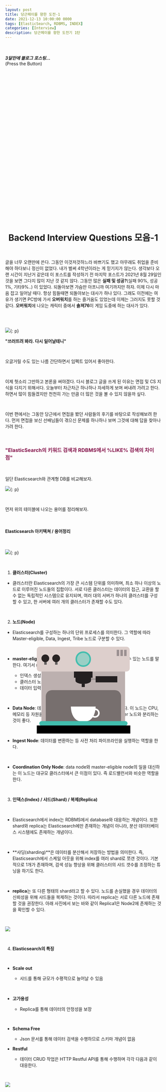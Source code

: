 ```yaml
---
layout: post
title: 당근페이를 향한 도전-1
date: 2021-12-13 10:00:00 0000
tags: [ElasticSearch, RDBMS, INDEX]
categories: [Interview]
description: 당근페이를 향한 도전기 1탄
---
```


<br><br>
_**3달만에 블로그 포스팅...**_
<br>
(Press the Button)

<br><br>

<style>
.containercoffee {
  width: 300px;
  height: 280px;
  position: relative;
  top: calc(50% - 140px);
  left: calc(50% - 150px);
}
.coffee-header {
  width: 100%;
  height: 80px;
  position: absolute;
  top: 0;
  left: 0;
  background-color: #ddcfcc;
  border-radius: 10px;
}
.coffee-header__buttons {
  width: 25px;
  height: 25px;
  position: absolute;
  top: 25px;
  background-color: #282323;
  border-radius: 50%;
}
.coffee-header__buttons::after {
  content: "";
  width: 8px;
  height: 8px;
  position: absolute;
  bottom: -8px;
  left: calc(50% - 4px);
  background-color: #615e5e;
}
.coffee-header__button-one {
  left: 15px;
}
.coffee-header__button-two {
  left: 50px;
}
.coffee-header__display {
  width: 50px;
  height: 50px;
  position: absolute;
  top: calc(50% - 25px);
  left: calc(50% - 25px);
  border-radius: 50%;
  background-color: #9acfc5;
  border: 5px solid #43beae;
  box-sizing: border-box;
}
.coffee-header__details {
  width: 8px;
  height: 20px;
  position: absolute;
  top: 10px;
  right: 10px;
  background-color: #9b9091;
  box-shadow: -12px 0 0 #9b9091, -24px 0 0 #9b9091;
}
.coffee-medium {
  width: 90%;
  height: 160px;
  position: absolute;
  top: 80px;
  left: calc(50% - 45%);
  background-color: #bcb0af;
}
.coffee-medium:before {
  content: "";
  width: 90%;
  height: 100px;
  background-color: #776f6e;
  position: absolute;
  bottom: 0;
  left: calc(50% - 45%);
  border-radius: 20px 20px 0 0;
}
.coffe-medium__exit {
  width: 60px;
  height: 20px;
  position: absolute;
  top: 0;
  left: calc(50% - 30px);
  background-color: #231f20;
}
.coffe-medium__exit::before {
  content: "";
  width: 50px;
  height: 20px;
  border-radius: 0 0 50% 50%;
  position: absolute;
  bottom: -20px;
  left: calc(50% - 25px);
  background-color: #231f20;
}
.coffe-medium__exit::after {
  content: "";
  width: 10px;
  height: 10px;
  position: absolute;
  bottom: -30px;
  left: calc(50% - 5px);
  background-color: #231f20;
}
.coffee-medium__arm {
  width: 70px;
  height: 20px;
  position: absolute;
  top: 15px;
  right: 25px;
  background-color: #231f20;
}
.coffee-medium__arm::before {
  content: "";
  width: 15px;
  height: 5px;
  position: absolute;
  top: 7px;
  left: -15px;
  background-color: #9e9495;
}
.coffee-medium__cup {
  width: 80px;
  height: 47px;
  position: absolute;
  bottom: 0;
  left: calc(50% - 40px);
  background-color: #FFF;
  border-radius: 0 0 70px 70px / 0 0 110px 110px;
}
.coffee-medium__cup::after {
  content: "";
  width: 20px;
  height: 20px;
  position: absolute;
  top: 6px;
  right: -13px;
  border: 5px solid #FFF;
  border-radius: 50%;
}
@keyframes liquid {
  0% {
    height: 0px;  
    opacity: 1;
  }
  5% {
    height: 0px;  
    opacity: 1;
  }
  20% {
    height: 62px;  
    opacity: 1;
  }
  95% {
    height: 62px;
    opacity: 1;
  }
  100% {
    height: 62px;
    opacity: 0;
  }
}
.coffee-medium__liquid {
  width: 6px;
  height: 63px;
  opacity: 0;
  position: absolute;
  top: 50px;
  left: calc(50% - 3px);
  background-color: #74372b;
  animation: liquid 4s 4s linear infinite;
}
.coffee-medium__smoke {
  width: 8px;
  height: 20px;
  position: absolute;  
  border-radius: 5px;
  background-color: #b3aeae;
}
@keyframes smokeOne {
  0% {
    bottom: 20px;
    opacity: 0;
  }
  40% {
    bottom: 50px;
    opacity: .5;
  }
  80% {
    bottom: 80px;
    opacity: .3;
  }
  100% {
    bottom: 80px;
    opacity: 0;
  }
}
@keyframes smokeTwo {
  0% {
    bottom: 40px;
    opacity: 0;
  }
  40% {
    bottom: 70px;
    opacity: .5;
  }
  80% {
    bottom: 80px;
    opacity: .3;
  }
  100% {
    bottom: 80px;
    opacity: 0;
  }
}
.coffee-medium__smoke-one {
  opacity: 0;
  bottom: 50px;
  left: 102px;
  animation: smokeOne 3s 4s linear infinite;
}
.coffee-medium__smoke-two {
  opacity: 0;
  bottom: 70px;
  left: 118px;
  animation: smokeTwo 3s 5s linear infinite;
}
.coffee-medium__smoke-three {
  opacity: 0;
  bottom: 65px;
  right: 118px;
  animation: smokeTwo 3s 6s linear infinite;
}
.coffee-medium__smoke-for {
  opacity: 0;
  bottom: 50px;
  right: 102px;
  animation: smokeOne 3s 5s linear infinite;
}
.coffee-footer {
  width: 95%;
  height: 15px;
  position: absolute;
  bottom: 25px;
  left: calc(50% - 47.5%);
  background-color: #41bdad;
  border-radius: 10px;
}
.coffee-footer::after {
  content: "";
  width: 106%;
  height: 26px;
  position: absolute;
  bottom: -25px;
  left: -8px;
  background-color: #000;
}
</style>

<div class="containercoffee">
    <div class="coffee-header">
      <div class="coffee-header__buttons coffee-header__button-one"></div>
      <div class="coffee-header__buttons coffee-header__button-two"></div>
      <div class="coffee-header__display"></div>
      <div class="coffee-header__details"></div>
    </div>
    <div class="coffee-medium">
      <div class="coffe-medium__exit"></div>
      <div class="coffee-medium__arm"></div>
      <div class="coffee-medium__liquid"></div>
      <div class="coffee-medium__smoke coffee-medium__smoke-one"></div>
      <div class="coffee-medium__smoke coffee-medium__smoke-two"></div>
      <div class="coffee-medium__smoke coffee-medium__smoke-three"></div>
      <div class="coffee-medium__smoke coffee-medium__smoke-for"></div>
      <div class="coffee-medium__cup"></div>
    </div>
    <div class="coffee-footer"></div>
</div>

<br><br><br><br><br><br><br><br>

# <center>Backend Interview Questions 모음-1</center>

<br>

글을 너무 오랜만에 쓴다. 그동안 이것저것하느라 바쁘기도 했고 아무래도 취업을 준비해야 하다보니 정신이 없었다. 내가 벌써 4학년이라는 게 믿기지가 않는다. 생각보다 오랜 시간이 지난거 같은데 이 포스트를 작성하기 전 마지막 포스트가 2021년 8월 29일인 것을 보면 그다지 많이 지난 것 같지 않다. 그동안 많은 **실패 및 성공?**(실패 90%, 성공 1%, 기타9%..) 이 있었다. 되돌아보면 가슴만 아프니까 여기까지만 하자. 이제 다시 마음 잡고 일어날 때다. 항상 힘들때면 되돌아보는 대사가 하나 있다. 그래도 이전에는 여유가 생기면 PC방에 가서 **오버워치**를 하는 즐거움도 있었는데 이제는 그러지도 못할 것 같다. **오버워치**에 나오는 캐릭터 중에서 **솔져76**이 게임 도중에 하는 대사가 있다.

<br>
<br>

![](/images/Interview/post1/2021-12-13-20-44-30.png){: p}

**"쓰러뜨려 봐라. 다시 일어날테니"**

<br>

오글거릴 수도 있는 나름 간단하면서 임펙트 있어서 좋아한다.

<br>

이제 헛소리 그만하고 본론을 써야겠다. 다시 블로그 글을 쓰게 된 이유는 면접 및 CS 지식을 다지기 위해서다. 오늘부터 차근차근 하나하나 자세하게 보며 써내려 가려고 한다. 하면서 많이 힘들겠지만 천천히 가는 만큼 더 많은 것을 볼 수 있지 않을까 싶다.

<br>

이번 편에서는 그동안 당근에서 면접을 봤던 사람들의 후기를 바탕으로 작성해보려 한다. 먼저 면접을 보신 선배님들이 겪으신 문제를 하나하나 보며 그것에 대해 답을 찾아나가려 한다.

<br>

### <span style="color:#85144b; font-weight:bold">**"ElasticSearch의 키워드 검색과 RDBMS에서 %LIKE% 검색의 차이점"**</span>

<br>

일단 Elasticsearch와 관계형 DB를 비교해보자.

![](/images/Interview/post1/2021-12-13-21-30-31.png){: p}

<br>

먼저 위의 테이블에 나오는 용어를 정리해보자.

<br>

#### **Elasticsearch 아키텍쳐 / 용어정리**

<br>

![](/images/Interview/post1/2021-12-13-21-34-11.png){: p}

<br>

1. **클러스터(Cluster)**

- 클러스터란 Elasticsearch의 가장 큰 시스템 단위를 의미하며, 최소 하나 이상의 노드로 이루어진 노드들의 집합이다. 서로 다른 클러스터는 데이터의 접근, 교환을 할 수 없는 독립적인 시스템으로 유지되며, 여러 대의 서버가 하나의 클러스터를 구성할 수 있고, 한 서버에 여러 개의 클러스터가 존재할 수도 있다.

<br>

2. **노드(Node)**

- Elasticsearch를 구성하는 하나의 단위 프로세스를 의미한다. 그 역할에 따라 Master-eligible, Data, Ingest, Tribe 노드로 구분할 수 있다.

<br>

- **master-eligible node**: 클러스터를 제어하는 마스터로 선택할 수 있는 노드를 말한다. 여기서 master 노드가 하는 역할은 다음과 같다

  - 인덱스 생성, 삭제
  - 클러스터 노드들의 추적, 관리
  - 데이터 입력 시 어느 샤드에 할당할 것인지

<br>

- **Data Node**: 데이터와 관련된 CRUD 작업과 관련있는 노드이다. 이 노드는 CPU, 메모리 등 자원을 많이 소모하므로 모니터링이 필요하며, master 노드와 분리하는 것이 좋다.

<br>

- **Ingest Node**: 데이터를 변환하는 등 사전 처리 파이프라인을 실행하는 역할을 한다.

<br>

- **Coordination Only Node**: data node와 master-eligible node의 일을 대신하는 이 노드는 대규모 클러스터에서 큰 이점이 있다. 즉 로드밸런서와 비슷한 역할을 한다.

<br>

3. **인덱스(Index) / 샤드(Shard) / 복제(Replica)**

<br>

- Elasticsearch에서 index는 RDBMS에서 database와 대응하는 개념이다. 또한 shard와 replica는 Elasticsearch에만 존재하는 개념이 아니라, 분산 데이터베이스 시스템에도 존재하는 개념이다.

<br>

- **샤딩(sharding)**은 데이터를 분산해서 저장하는 방법을 의미한다. 즉, Elasticsearch에서 스케일 아웃을 위해 index를 여러 shard로 쪼갠 것이다. 기본적으로 1개가 존재하며, 검색 성능 향상을 위해 클러스터의 샤드 갯수를 조정하는 튜닝을 하기도 한다.

<br>

- **replica**는 또 다른 형태의 shard라고 할 수 있다. 노드를 손실했을 경우 데이터의 신뢰성을 위해 샤드들을 복제하는 것이다. 따라서 replica는 서로 다른 노드에 존재할 것을 권장한다. 아래 사진에서 보는 바와 같이 Replica1은 Node2에 존재하는 것을 확인할 수 있다.

<br>

![](/images/Interview/post1/2021-12-13-22-05-57.png?style=centerme)

<br>

4. **Elasticsearch의 특징**

<br>

- **Scale out**

  - 샤드를 통해 규모가 수평적으로 늘어날 수 있음

<br>

- **고가용성**

  - Replica를 통해 데이터의 안정성을 보장

<br>

- **Schema Free**

  - Json 문서를 통해 데이터 검색을 수행하므로 스키마 개념이 없음

- **Restful**

  - 데이터 CRUD 작업은 HTTP Restful API를 통해 수행하며 각각 다음과 같이 대응한다.

<br>

![](/images/Interview/post1/2021-12-13-22-13-42.png?style=centerme)

<br>



